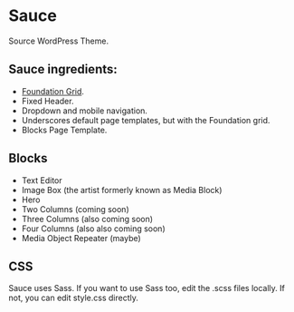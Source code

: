 # Sauce
Source WordPress Theme.

## Sauce ingredients:
- [Foundation Grid](https://foundation.zurb.com/grid.html).
- Fixed Header.
- Dropdown and mobile navigation.
- Underscores default page templates, but with the Foundation grid.
- Blocks Page Template.


## Blocks
- Text Editor
- Image Box (the artist formerly known as Media Block)
- Hero
- Two Columns (coming soon)
- Three Columns (also coming soon)
- Four Columns (also also coming soon)
- Media Object Repeater (maybe)

## CSS

Sauce uses Sass. If you want to use Sass too, edit the .scss files locally. If not, you can edit style.css directly.
